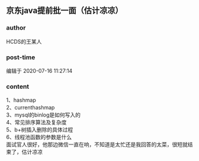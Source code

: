 ## 京东java提前批一面（估计凉凉）
### author 
HCDS的王某人
### post-time 

编辑于  2020-07-16 11:27:14
### content 
<div class="post-topic-des nc-post-content">
 <div>
  1、hashmap
 </div>
 <div>
  2、currenthashmap
 </div>
 <div>
  3、mysql的binlog是如何写入的
 </div>
 <div>
  4、常见排序算法及复杂度
 </div>
 <div>
  5、b+树插入删除的具体过程
 </div>
 <div>
  6、线程池函数的参数是什么
 </div>
 <div>
  面试官人很好，他那边微信一直在响，不知道是太忙还是我回答的太菜，很短就结束了，估计凉凉
 </div>
</div>
